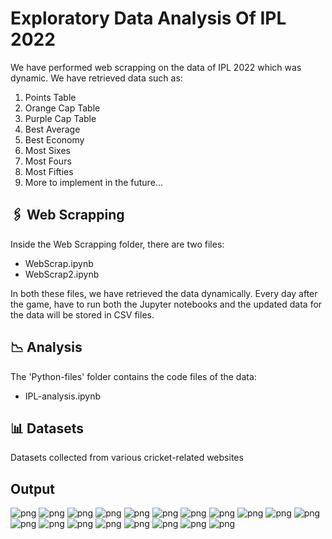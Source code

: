 # **Exploratory Data Analysis Of IPL 2022**

We have performed web scrapping on the data of IPL 2022 which was dynamic. We have retrieved data such as:

1. Points Table
2. Orange Cap Table
3. Purple Cap Table
4. Best Average
5. Best Economy
6. Most Sixes
7. Most Fours
8. Most Fifties
9. More to implement in the future...

## 🖇️ **Web Scrapping**

Inside the Web Scrapping folder, there are two files:

- WebScrap.ipynb
- WebScrap2.ipynb

In both these files, we have retrieved the data dynamically. Every day after the game, have to run both the Jupyter notebooks and the updated data for the data will be stored in CSV files.

## 📉 **Analysis**

The 'Python-files' folder contains the code files of the data:

- IPL-analysis.ipynb

## 📊 **Datasets**

Datasets collected from various cricket-related websites

## **Output**

![png](/Output/output_8_0.png)
![png](/Output/output_13_0.png)
![png](/Output/output_15_0.png)
![png](/Output/output_21_0.png)
![png](/Output/output_26_0.png)
![png](/Output/output_28_0.png)
![png](/Output/output_36_0.png)
![png](/Output/output_41_0.png)
![png](/Output/output_43_0.png)
![png](/Output/output_50_0.png)
![png](/Output/output_55_0.png)
![png](/Output/output_57_0.png)
![png](/Output/output_65_0.png)
![png](/Output/output_69_0.png)
![png](/Output/output_75_0.png)
![png](/Output/output_77_0.png)
![png](/Output/output_85_0.png)
![png](/Output/output_90_0.png)
![png](/Output/output_93_0.png)
